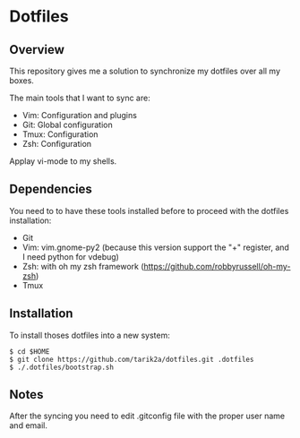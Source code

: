 # Dotfiles
## Overview
This repository gives me a solution to synchronize my dotfiles over all my boxes.

The main tools that I want to sync are:
* Vim: Configuration and plugins
* Git: Global configuration
* Tmux: Configuration
* Zsh: Configuration

Applay vi-mode to my shells.

## Dependencies
You need to to have these tools installed before to proceed with the dotfiles installation:
* Git
* Vim: vim.gnome-py2 (because this version support the "+" register, and I need python for vdebug)
* Zsh: with oh my zsh framework (https://github.com/robbyrussell/oh-my-zsh)
* Tmux

## Installation
To install thoses dotfiles into a new system:
```
$ cd $HOME
$ git clone https://github.com/tarik2a/dotfiles.git .dotfiles
$ ./.dotfiles/bootstrap.sh
```

## Notes
After the syncing you need to edit .gitconfig file with the proper user name and email.

